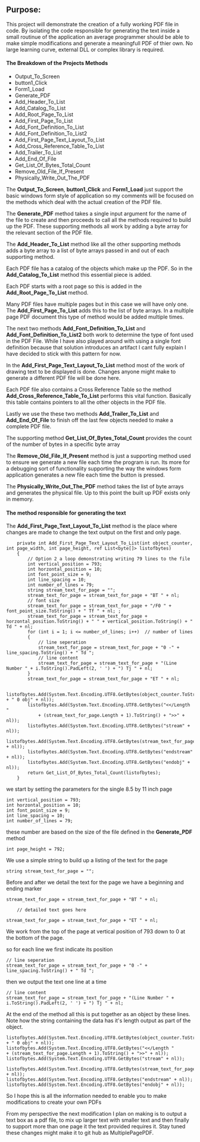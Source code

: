 
## Purpose: ##

This project will demonstrate the creation of a fully working PDF file in code. By isolating the code responsible for generating the text inside a small routinue of the application an average programmer should be able to make simple modifications and generate a meaningfull PDF of thier own. No large learning curve, external DLL or complex library is required.


#### The Breakdown of the Projects Methods ####



- Output_To_Screen
- button1_Click
- Form1_Load
- Generate_PDF
- Add_Header_To_List
- Add_Catalog_To_List
- Add_Root_Page_To_List
- Add_First_Page_To_List
- Add_Font_Definition_To_List
- Add_Font_Definition_To_List2
- Add_First_Page_Text_Layout_To_List
- Add_Cross_Reference_Table_To_List
- Add_Trailer_To_List
- Add_End_Of_File
- Get_List_Of_Bytes_Total_Count
- Remove_Old_File_If_Present
- Physically_Write_Out_The_PDF



The **Output_To_Screen**, **button1_Click** and **Form1_Load** just support the basic windows form style of application so my comments will be focused on the methods which deal with the actual creation of the PDF file.


The **Generate_PDF** method takes a single input argument for the name of the file to create and then proceeds to call all the methods required to build up the PDF. These supporting methods all work by adding a byte array for the relevant section of the PDF file.

The **Add_Header_To_List** method like all the other supporting methods adds a byte array to a list of byte arrays passed in and out of each supporting method. 

Each PDF file has a catalog of the objects which make up the PDF. So in the
 **Add_Catalog_To_List** method this essential piece is added.

Each PDF starts with a root page so this is added in the **Add_Root_Page_To_List** method.

Many PDF files have multiple pages but in this case we will have only one. The  **Add_First_Page_To_List** adds this to the list of byte arrays. In a multiple page PDF document this type of method would be added multiple times.

The next two methods **Add_Font_Definition_To_List** and **Add_Font_Definition_To_List2** both work to determine the type of font used in the PDF File. While I have also played around with using a single font definition because that solution introduces an artifact I cant fully explain I have decided to stick with this pattern for now.

In the **Add_First_Page_Text_Layout_To_List** method most of the work of drawing text to be displayed is done. Changes anyone might make to generate a different PDF file will be done here.

Each PDF file also contains a Cross Reference Table so the method  **Add_Cross_Reference_Table_To_List** performs this vital function. Basically this table contains pointers to all the other objects in the PDF file.

Lastly we use the these two methods **Add_Trailer_To_List** and **Add_End_Of_File** to finish off the last few objects needed to make a complete PDF file.

The supporting method **Get_List_Of_Bytes_Total_Count** provides the count of the number of bytes in a specific byte array

The **Remove_Old_File_If_Present** method is just a supporting method used to ensure we generate a new file each time the program is run. Its more for a debugging sort of functionality supporting the way the windows form application generates a new file each time the button is pressed.

The **Physically_Write_Out_The_PDF** method takes the list of byte arrays and generates the physical file. Up to this point the built up PDF exists only in memory.

#### The method responsible for generating the text ####

The **Add_First_Page_Text_Layout_To_List** method is the place where changes are made to change the text output on the first and only page.

        private int Add_First_Page_Text_Layout_To_List(int object_counter, int page_width, int page_height, ref List<byte[]> listofbytes)
        {
            // Option 2 a loop demonstrating writing 79 lines to the file
            int vertical_position = 793;
            int horzontal_position = 10;
            int font_point_size = 9;
            int line_spacing = 10;
            int number_of_lines = 79;
            string stream_text_for_page = "";
            stream_text_for_page = stream_text_for_page + "BT " + nl;
            // font size
            stream_text_for_page = stream_text_for_page + "/F0 " + font_point_size.ToString() + " Tf " + nl; ;
            stream_text_for_page = stream_text_for_page + horzontal_position.ToString() + " " + vertical_position.ToString() + " Td " + nl;
            for (int i = 1; i <= number_of_lines; i++)  // number of lines
            {
                // line seperation                
                stream_text_for_page = stream_text_for_page + "0 -" + line_spacing.ToString() + " Td ";
                // line content
                stream_text_for_page = stream_text_for_page + "(Line Number " + i.ToString().PadLeft(2, ' ') + ") Tj " + nl;
            }
            stream_text_for_page = stream_text_for_page + "ET " + nl;

            listofbytes.Add(System.Text.Encoding.UTF8.GetBytes(object_counter.ToString() + " 0 obj" + nl));
            listofbytes.Add(System.Text.Encoding.UTF8.GetBytes("<</Length " 
                + (stream_text_for_page.Length + 1).ToString() + ">>" + nl));
            listofbytes.Add(System.Text.Encoding.UTF8.GetBytes("stream" + nl));
            listofbytes.Add(System.Text.Encoding.UTF8.GetBytes(stream_text_for_page + nl));
            listofbytes.Add(System.Text.Encoding.UTF8.GetBytes("endstream" + nl));
            listofbytes.Add(System.Text.Encoding.UTF8.GetBytes("endobj" + nl));
            return Get_List_Of_Bytes_Total_Count(listofbytes);
        }


we start by setting the parameters for the single 8.5 by 11 inch page

	int vertical_position = 793;
	int horzontal_position = 10;
	int font_point_size = 9;
	int line_spacing = 10;
	int number_of_lines = 79;

these number are based on the size of the file defined in the **Generate_PDF** method

	int page_height = 792;

We use a simple string to build up a listing of the text for the page

	string stream_text_for_page = "";

Before and after we detail the text for the page we have a beginning and ending marker

	stream_text_for_page = stream_text_for_page + "BT " + nl;

		// detailed text goes here

	stream_text_for_page = stream_text_for_page + "ET " + nl;


We work from the top of the page at vertical position of 793 down to 0 at the bottom of the page.

so for each line we first indicate its position

	// line seperation                
	stream_text_for_page = stream_text_for_page + "0 -" + line_spacing.ToString() + " Td ";

then we output the text one line at a time

	// line content
	stream_text_for_page = stream_text_for_page + "(Line Number " + i.ToString().PadLeft(2, ' ') + ") Tj " + nl;

At the end of the method all this is put together as an object by these lines. Note how the string containing the data has it's length output as part of the object.

	listofbytes.Add(System.Text.Encoding.UTF8.GetBytes(object_counter.ToString() + " 0 obj" + nl));
	listofbytes.Add(System.Text.Encoding.UTF8.GetBytes("<</Length " 
  	+ (stream_text_for_page.Length + 1).ToString() + ">>" + nl));
	listofbytes.Add(System.Text.Encoding.UTF8.GetBytes("stream" + nl));
	 listofbytes.Add(System.Text.Encoding.UTF8.GetBytes(stream_text_for_page + nl));
	listofbytes.Add(System.Text.Encoding.UTF8.GetBytes("endstream" + nl));
	listofbytes.Add(System.Text.Encoding.UTF8.GetBytes("endobj" + nl));

So I hope this is all the information needed to enable you to make modifications to create your own PDFs

From my perspective the next modification I plan on making is to output a text box as a pdf file, to mix up larger text with smaller text and then finally to support more than one page it the text provided requires it. Stay tuned these changes might make it to git hub as MultiplePagePDF.